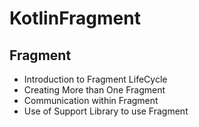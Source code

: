 # KotlinFragment

## Fragment

- Introduction to Fragment LifeCycle
- Creating More than One Fragment
- Communication within Fragment
- Use of Support Library to use Fragment
